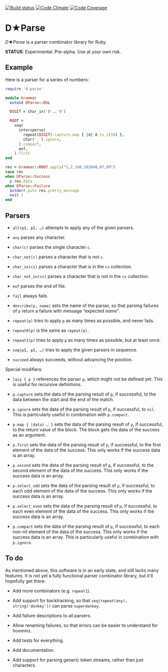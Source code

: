 [![Build status](http://img.shields.io/travis/ddfreyne/d-parse.svg)](https://travis-ci.org/ddfreyne/d-parse)
[![Code Climate](http://img.shields.io/codeclimate/github/ddfreyne/d-parse.svg)](https://codeclimate.com/github/ddfreyne/d-parse)
[![Code Coverage](http://img.shields.io/coveralls/ddfreyne/d-parse.svg)](https://coveralls.io/r/ddfreyne/d-parse)

# D★Parse

_D★Parse_ is a parser combinator library for Ruby.

**STATUS**: Experimental. Pre-alpha. Use at your own risk.

## Example

Here is a parser for a series of numbers:

```ruby
require 'd-parse'

module Grammar
  extend DParse::DSL

  DIGIT = char_in('0'..'9')

  ROOT =
    seq(
      intersperse(
        repeat(DIGIT).capture.map { |d| d.to_i(10) },
        char(',').ignore,
      ).compact,
      eof,
    ).first
end

res = Grammar::ROOT.apply("1,2,100,582048,07,09")
case res
when DParse::Success
  p res.data
when DParse::Failure
  $stderr.puts res.pretty_message
  exit 1
end
```

## Parsers

* `alt(p1, p2, …)` attempts to apply any of the given parsers.

* `any` parses any character.

* `char(c)` parses the single character `c`.

* `char_not(c)` parses a character that is not `c`.

* `char_in(cs)` parses a character that is in the `cs` collection.

* `char_not_in(cs)` parses a character that is not in the `cs` collection.

* `eof` parses the end of file.

* `fail` always fails.

* `describe(p, name)` sets the name of the parser, so that parsing failures of `p` return a failure with message “expected <var>name</var>”.

* `repeat(p)` tries to apply `p` as many times as possible, and never fails.

* `repeat0(p)` is the same as `repeat(p)`.

* `repeat1(p)` tries to apply `p` as many times as possible, but at least once.

* `seq(p1, p2, …)` tries to apply the given parsers in sequence.

* `succeed` always succeeds, without advancing the position.

Special modifiers:

* `lazy { p }` references the parser `p`, which might not be defined yet. This is useful for recursive definitions.

* `p.capture` sets the data of the parsing result of `p`, if successful, to the data between the start and the end of the match.

* `p.ignore` sets the data of the parsing result of `p`, if successful, to `nil`. This is particularly useful in combination with `p.compact`.

* `p.map { |data| … }` sets the data of the parsing result of `p`, if successful, to the return value of the block. The block gets the data of the success as an argument.

* `p.first` sets the data of the parsing result of `p`, if successful, to the first element of the data of the success. This only works if the success data is an array.

* `p.second` sets the data of the parsing result of `p`, if successful, to the second element of the data of the success. This only works if the success data is an array.

* `p.select_odd` sets the data of the parsing result of `p`, if successful, to each odd element of the data of the success. This only works if the success data is an array.

* `p.select_even` sets the data of the parsing result of `p`, if successful, to each even element of the data of the success. This only works if the success data is an array.

* `p.compact` sets the data of the parsing result of `p`, if successful, to each non-nil element of the data of the success. This only works if the success data is an array. This is particularly useful in combination with `p.ignore`.

## To do

As mentioned above, this software is in an early state, and still lacks many features. It is not yet a fully functional parser combinator library, but it’ll hopefully get there.

* Add more combinators (e.g. `repeat1`).

* Add support for backtracking, so that `seq(repeat(any), string('donkey'))` can parse `superdonkey`.

* Add failure descriptions to all parsers.

* Allow renaming failures, so that errors can be easier to understand for hoominz.

* Add tests for everything.

* Add documentation.

* Add support for parsing generic token streams, rather than just characters.
